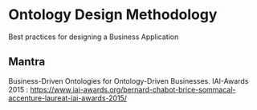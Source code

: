 Ontology Design Methodology
==
Best practices for designing a Business Application

Mantra
-
Business-Driven Ontologies for Ontology-Driven Businesses. 
IAI-Awards 2015 : https://www.iai-awards.org/bernard-chabot-brice-sommacal-accenture-laureat-iai-awards-2015/
